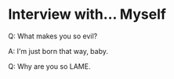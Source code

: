 # Interview with... Myself

Q: What makes you so evil?

A: I'm just born that way, baby.

Q: Why are you so LAME.
